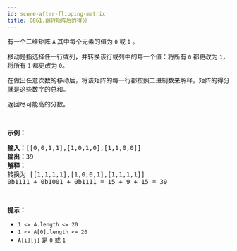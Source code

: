 ```yaml
---
id: score-after-flipping-matrix
title: 0861.翻转矩阵后的得分
---
```

有一个二维矩阵 <code>A</code> 其中每个元素的值为 <code>0</code> 或 <code>1</code> 。

移动是指选择任一行或列，并转换该行或列中的每一个值：将所有 <code>0</code> 都更改为 <code>1</code>，将所有 <code>1</code> 都更改为 <code>0</code>。

在做出任意次数的移动后，将该矩阵的每一行都按照二进制数来解释，矩阵的得分就是这些数字的总和。

返回尽可能高的分数。

 

**示例：**


<pre><strong>输入：</strong>[[0,0,1,1],[1,0,1,0],[1,1,0,0]]<br/><strong>输出：</strong>39<br/><strong>解释：<br/></strong>转换为 [[1,1,1,1],[1,0,0,1],[1,1,1,1]]<br/>0b1111 + 0b1001 + 0b1111 = 15 + 9 + 15 = 39</pre>

 

**提示：**

- <code>1 &lt;= A.length &lt;= 20</code>
- <code>1 &lt;= A[0].length &lt;= 20</code>
- <code>A[i][j]</code> 是 <code>0</code> 或 <code>1</code>